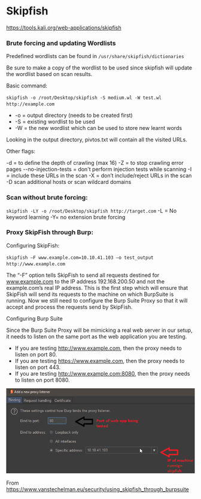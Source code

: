 # Skipfish

https://tools.kali.org/web-applications/skipfish

### Brute forcing and updating Wordlists

Predefined wordlists can be found in `/usr/share/skipfish/dictionaries`

Be sure to make a copy of the wordlist to be used since skipfish will update the wordlist based on scan results. 

Basic command:

`skipfish -o /root/Desktop/skipfish -S medium.wl -W test.wl http://example.com`

- -o = output directory (needs to be created first)
- -S = existing wordlist to be used
- -W = the new wordlist which can be used to store new learnt words

Looking in the output directory, pivtos.txt will contain all the visited URLs. 

Other flags:

-d = to define the depth of crawling (max 16)
-Z = to stop crawling error pages 
--no-injection-tests = don't perform injection tests while scanning 
-I = include these URLs in the scan
-X = don’t include/reject URLs in the scan 
-D scan additional hosts or scan wildcard domains 

### Scan without brute forcing:

`skipfish -LY -o /root/Desktop/skipfish http://target.com`
-L = No keyword learning
-Y= no extension brute forcing 


### Proxy SkipFish through Burp:

Configuring SkipFish:

`skipfish –F www.example.com=10.10.41.103 –o test_output http://www.example.com`

The “-F” option tells SkipFish to send all requests destined for www.example.com to the IP address 192.168.200.50 and not the example.com’s real IP address. 
This is the first step which will ensure that SkipFish will send its requests to the machine on which BurpSuite is running. Now we still need to configure the Burp Suite Proxy so that it will accept and process the requests send by SkipFish.

Configuring Burp Suite

Since the Burp Suite Proxy will be mimicking a real web server in our setup, it needs to listen on the same port as the web application you are testing.
- If you are testing http://www.example.com, then the proxy needs to listen on port 80.
- If you are testing https://www.example.com, then the proxy needs to listen on port 443.
- If you are testing http://www.example.com:8080, then the proxy needs to listen on port 8080.

![SFBurp](../_resources/SFBurp.png)

From <https://www.vanstechelman.eu/security/using_skipfish_through_burpsuite> 
